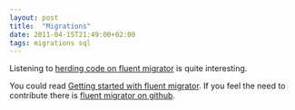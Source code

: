 ```yaml
---
layout: post
title:  "Migrations"
date: 2011-04-15T21:49:00+02:00
tags: migrations sql
---
```


Listening to [herding code on fluent migrator](http://herdingcode.com/?p=233) is quite interesting.

You could read [Getting started with fluent migrator](http://lostechies.com/seanchambers/2011/04/02/fluentmigrator-getting-started/). If you feel the need to contribute there is [fluent migrator on github](https://github.com/schambers/fluentmigrator).
